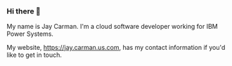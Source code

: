 ### Hi there 👋

My name is Jay Carman. I'm a cloud software developer working for IBM Power Systems.

My website, https://jay.carman.us.com, has my contact information if you'd like to get in touch.

<!--
**jaywcarman/jaywcarman** is a ✨ _special_ ✨ repository because its `README.md` (this file) appears on your GitHub profile.

Here are some ideas to get you started:

- 🔭 I’m currently working on ...
- 🌱 I’m currently learning ...
- 👯 I’m looking to collaborate on ...
- 🤔 I’m looking for help with ...
- 💬 Ask me about ...
- 📫 How to reach me: ...
- 😄 Pronouns: ...
- ⚡ Fun fact: ...
-->
